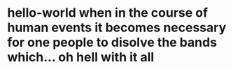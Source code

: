 # hello-world when in the course of human events it becomes necessary for one people to disolve the bands which... oh hell with it all

